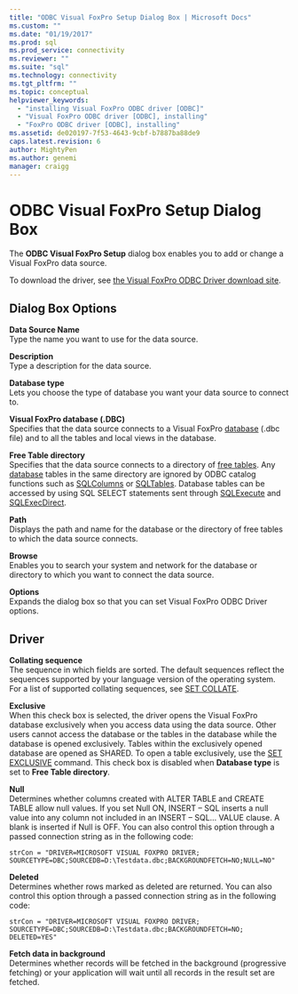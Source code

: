 ```yaml
---
title: "ODBC Visual FoxPro Setup Dialog Box | Microsoft Docs"
ms.custom: ""
ms.date: "01/19/2017"
ms.prod: sql
ms.prod_service: connectivity
ms.reviewer: ""
ms.suite: "sql"
ms.technology: connectivity
ms.tgt_pltfrm: ""
ms.topic: conceptual
helpviewer_keywords: 
  - "installing Visual FoxPro ODBC driver [ODBC]"
  - "Visual FoxPro ODBC driver [ODBC], installing"
  - "FoxPro ODBC driver [ODBC], installing"
ms.assetid: de020197-7f53-4643-9cbf-b7887ba88de9
caps.latest.revision: 6
author: MightyPen
ms.author: genemi
manager: craigg
---
```

# ODBC Visual FoxPro Setup Dialog Box
The **ODBC Visual FoxPro Setup** dialog box enables you to add or change a Visual FoxPro data source.  
  
 To download the driver, see [the Visual FoxPro ODBC Driver download site](http://go.microsoft.com/fwlink/?LinkId=121318).  
  
## Dialog Box Options  
 **Data Source Name**  
 Type the name you want to use for the data source.  
  
 **Description**  
 Type a description for the data source.  
  
 **Database type**  
 Lets you choose the type of database you want your data source to connect to.  
  
 **Visual FoxPro database (.DBC)**  
 Specifies that the data source connects to a Visual FoxPro [database](../../odbc/microsoft/visual-foxpro-terminology.md) (.dbc file) and to all the tables and local views in the database.  
  
 **Free Table directory**  
 Specifies that the data source connects to a directory of [free tables](../../odbc/microsoft/visual-foxpro-terminology.md). Any [database](../../odbc/microsoft/visual-foxpro-terminology.md) tables in the same directory are ignored by ODBC catalog functions such as [SQLColumns](../../odbc/microsoft/sqlcolumns-visual-foxpro-odbc-driver.md) or [SQLTables](../../odbc/microsoft/sqltables-visual-foxpro-odbc-driver.md). Database tables can be accessed by using SQL SELECT statements sent through [SQLExecute](../../odbc/microsoft/sqlexecute-visual-foxpro-odbc-driver.md) and [SQLExecDirect](../../odbc/microsoft/sqlexecdirect-visual-foxpro-odbc-driver.md).  
  
 **Path**  
 Displays the path and name for the database or the directory of free tables to which the data source connects.  
  
 **Browse**  
 Enables you to search your system and network for the database or directory to which you want to connect the data source.  
  
 **Options**  
 Expands the dialog box so that you can set Visual FoxPro ODBC Driver options.  
  
## Driver  
 **Collating sequence**  
 The sequence in which fields are sorted. The default sequences reflect the sequences supported by your language version of the operating system. For a list of supported collating sequences, see [SET COLLATE](../../odbc/microsoft/set-collate-command.md).  
  
 **Exclusive**  
 When this check box is selected, the driver opens the Visual FoxPro database exclusively when you access data using the data source. Other users cannot access the database or the tables in the database while the database is opened exclusively. Tables within the exclusively opened database are opened as SHARED. To open a table exclusively, use the [SET EXCLUSIVE](../../odbc/microsoft/set-exclusive-command.md) command. This check box is disabled when **Database type** is set to **Free Table directory**.  
  
 **Null**  
 Determines whether columns created with ALTER TABLE and CREATE TABLE allow null values. If you set Null ON, INSERT – SQL inserts a null value into any column not included in an INSERT – SQL... VALUE clause. A blank is inserted if Null is OFF. You can also control this option through a passed connection string as in the following code:  
  
```  
strCon = "DRIVER=MICROSOFT VISUAL FOXPRO DRIVER;  
SOURCETYPE=DBC;SOURCEDB=D:\Testdata.dbc;BACKGROUNDFETCH=NO;NULL=NO"  
```  
  
 **Deleted**  
 Determines whether rows marked as deleted are returned. You can also control this option through a passed connection string as in the following code:  
  
```  
strCon = "DRIVER=MICROSOFT VISUAL FOXPRO DRIVER;  
SOURCETYPE=DBC;SOURCEDB=D:\Testdata.dbc;BACKGROUNDFETCH=NO;  
DELETED=YES"  
```  
  
 **Fetch data in background**  
 Determines whether records will be fetched in the background (progressive fetching) or your application will wait until all records in the result set are fetched.
